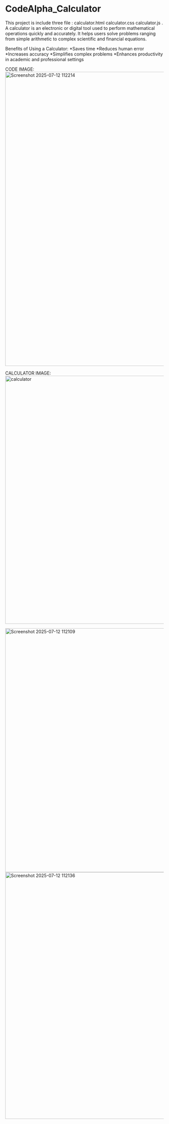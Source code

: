 # CodeAlpha_Calculator

This project is include three file :
calculator.html
calculator.css
calculator.js
.
A calculator is an electronic or digital tool used to perform mathematical operations quickly and accurately. It helps users solve problems ranging from simple arithmetic to complex scientific and financial equations.

 Benefits of Using a Calculator:
*Saves time
*Reduces human error
*Increases accuracy
*Simplifies complex problems
*Enhances productivity in academic and professional settings


CODE IMAGE:
<img width="1306" height="932" alt="Screenshot 2025-07-12 112214" src="https://github.com/user-attachments/assets/99c09fcc-9d30-4236-9f53-0b14ef4470be" />

CALCULATOR IMAGE:
<img width="967" height="786" alt="calculator" src="https://github.com/user-attachments/assets/2362bb7e-1f7d-4aea-8e10-ce4eae2a492a" />

<img width="850" height="773" alt="Screenshot 2025-07-12 112109" src="https://github.com/user-attachments/assets/64e4de32-e0cd-44f2-a396-5203beee4963" />

<img width="832" height="782" alt="Screenshot 2025-07-12 112136" src="https://github.com/user-attachments/assets/e825f2d4-8484-4c1e-8886-fbfb6ce61804" />



